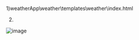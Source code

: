 1)weatherApp\weather\templates\weather\index.html

2)
![image](https://github.com/pelmen44/Project/assets/116953192/5e31094d-3322-4266-9a76-4a5514e1f40a)
